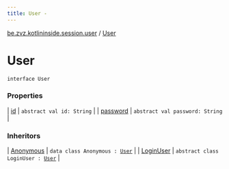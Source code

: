 ```yaml
---
title: User - 
---
```


[be.zvz.kotlininside.session.user](../index.html) / [User](./index.html)

# User

`interface User`

### Properties

| [id](id.html) | `abstract val id: String` |
| [password](password.html) | `abstract val password: String` |

### Inheritors

| [Anonymous](../-anonymous/index.html) | `data class Anonymous : `[`User`](./index.html) |
| [LoginUser](../-login-user/index.html) | `abstract class LoginUser : `[`User`](./index.html) |

